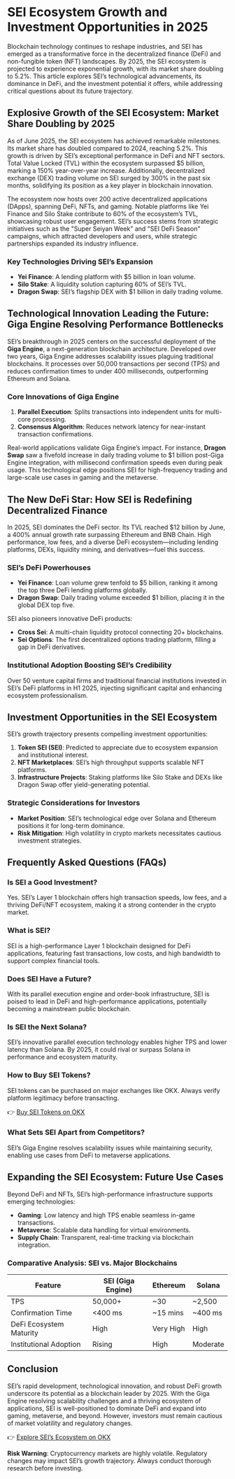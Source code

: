 # SEI Ecosystem Growth and Investment Opportunities in 2025  

Blockchain technology continues to reshape industries, and SEI has emerged as a transformative force in the decentralized finance (DeFi) and non-fungible token (NFT) landscapes. By 2025, the SEI ecosystem is projected to experience exponential growth, with its market share doubling to 5.2%. This article explores SEI’s technological advancements, its dominance in DeFi, and the investment potential it offers, while addressing critical questions about its future trajectory.  

## Explosive Growth of the SEI Ecosystem: Market Share Doubling by 2025  

As of June 2025, the SEI ecosystem has achieved remarkable milestones. Its market share has doubled compared to 2024, reaching 5.2%. This growth is driven by SEI’s exceptional performance in DeFi and NFT sectors. Total Value Locked (TVL) within the ecosystem surpassed $5 billion, marking a 150% year-over-year increase. Additionally, decentralized exchange (DEX) trading volume on SEI surged by 300% in the past six months, solidifying its position as a key player in blockchain innovation.  

The ecosystem now hosts over 200 active decentralized applications (DApps), spanning DeFi, NFTs, and gaming. Notable platforms like Yei Finance and Silo Stake contribute to 60% of the ecosystem’s TVL, showcasing robust user engagement. SEI’s success stems from strategic initiatives such as the "Super Seiyan Week" and "SEI DeFi Season" campaigns, which attracted developers and users, while strategic partnerships expanded its industry influence.  

### Key Technologies Driving SEI’s Expansion  
- **Yei Finance**: A lending platform with $5 billion in loan volume.  
- **Silo Stake**: A liquidity solution capturing 60% of SEI’s TVL.  
- **Dragon Swap**: SEI’s flagship DEX with $1 billion in daily trading volume.  

## Technological Innovation Leading the Future: Giga Engine Resolving Performance Bottlenecks  

SEI’s breakthrough in 2025 centers on the successful deployment of the **Giga Engine**, a next-generation blockchain architecture. Developed over two years, Giga Engine addresses scalability issues plaguing traditional blockchains. It processes over 50,000 transactions per second (TPS) and reduces confirmation times to under 400 milliseconds, outperforming Ethereum and Solana.  

### Core Innovations of Giga Engine  
1. **Parallel Execution**: Splits transactions into independent units for multi-core processing.  
2. **Consensus Algorithm**: Reduces network latency for near-instant transaction confirmations.  

Real-world applications validate Giga Engine’s impact. For instance, **Dragon Swap** saw a fivefold increase in daily trading volume to $1 billion post-Giga Engine integration, with millisecond confirmation speeds even during peak usage. This technological edge positions SEI for high-frequency trading and large-scale use cases in gaming and the metaverse.  

## The New DeFi Star: How SEI is Redefining Decentralized Finance  

In 2025, SEI dominates the DeFi sector. Its TVL reached $12 billion by June, a 400% annual growth rate surpassing Ethereum and BNB Chain. High performance, low fees, and a diverse DeFi ecosystem—including lending platforms, DEXs, liquidity mining, and derivatives—fuel this success.  

### SEI’s DeFi Powerhouses  
- **Yei Finance**: Loan volume grew tenfold to $5 billion, ranking it among the top three DeFi lending platforms globally.  
- **Dragon Swap**: Daily trading volume exceeded $1 billion, placing it in the global DEX top five.  

SEI also pioneers innovative DeFi products:  
- **Cross Sei**: A multi-chain liquidity protocol connecting 20+ blockchains.  
- **Sei Options**: The first decentralized options trading platform, filling a gap in DeFi derivatives.  

### Institutional Adoption Boosting SEI’s Credibility  
Over 50 venture capital firms and traditional financial institutions invested in SEI’s DeFi platforms in H1 2025, injecting significant capital and enhancing ecosystem professionalism.  

## Investment Opportunities in the SEI Ecosystem  

SEI’s growth trajectory presents compelling investment opportunities:  
1. **Token SEI (SEI)**: Predicted to appreciate due to ecosystem expansion and institutional interest.  
2. **NFT Marketplaces**: SEI’s high throughput supports scalable NFT platforms.  
3. **Infrastructure Projects**: Staking platforms like Silo Stake and DEXs like Dragon Swap offer yield-generating potential.  

### Strategic Considerations for Investors  
- **Market Position**: SEI’s technological edge over Solana and Ethereum positions it for long-term dominance.  
- **Risk Mitigation**: High volatility in crypto markets necessitates cautious investment strategies.  

## Frequently Asked Questions (FAQs)  

### **Is SEI a Good Investment?**  
Yes. SEI’s Layer 1 blockchain offers high transaction speeds, low fees, and a thriving DeFi/NFT ecosystem, making it a strong contender in the crypto market.  

### **What is SEI?**  
SEI is a high-performance Layer 1 blockchain designed for DeFi applications, featuring fast transactions, low costs, and high bandwidth to support complex financial tools.  

### **Does SEI Have a Future?**  
With its parallel execution engine and order-book infrastructure, SEI is poised to lead in DeFi and high-performance applications, potentially becoming a mainstream public blockchain.  

### **Is SEI the Next Solana?**  
SEI’s innovative parallel execution technology enables higher TPS and lower latency than Solana. By 2025, it could rival or surpass Solana in performance and ecosystem maturity.  

### **How to Buy SEI Tokens?**  
SEI tokens can be purchased on major exchanges like OKX. Always verify platform legitimacy before transacting.  

👉 [Buy SEI Tokens on OKX](https://bit.ly/okx-bonus)  

### **What Sets SEI Apart from Competitors?**  
SEI’s Giga Engine resolves scalability issues while maintaining security, enabling use cases from DeFi to metaverse applications.  

## Expanding the SEI Ecosystem: Future Use Cases  

Beyond DeFi and NFTs, SEI’s high-performance infrastructure supports emerging technologies:  
- **Gaming**: Low latency and high TPS enable seamless in-game transactions.  
- **Metaverse**: Scalable data handling for virtual environments.  
- **Supply Chain**: Transparent, real-time tracking via blockchain integration.  

### Comparative Analysis: SEI vs. Major Blockchains  

| Feature               | SEI (Giga Engine) | Ethereum | Solana |  
|-----------------------|-------------------|----------|--------|  
| TPS                   | 50,000+           | ~30      | ~2,500 |  
| Confirmation Time     | <400 ms           | ~15 mins | ~400 ms|  
| DeFi Ecosystem Maturity | High              | Very High| High   |  
| Institutional Adoption| Rising            | High     | Moderate |  

## Conclusion  

SEI’s rapid development, technological innovation, and robust DeFi growth underscore its potential as a blockchain leader by 2025. With the Giga Engine resolving scalability challenges and a thriving ecosystem of applications, SEI is well-positioned to dominate DeFi and expand into gaming, metaverse, and beyond. However, investors must remain cautious of market volatility and regulatory changes.  

👉 [Explore SEI’s Ecosystem on OKX](https://bit.ly/okx-bonus)  

**Risk Warning**: Cryptocurrency markets are highly volatile. Regulatory changes may impact SEI’s growth trajectory. Always conduct thorough research before investing.